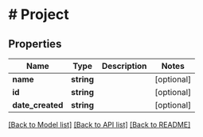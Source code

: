 # # Project

## Properties

Name | Type | Description | Notes
------------ | ------------- | ------------- | -------------
**name** | **string** |  | [optional] 
**id** | **string** |  | [optional] 
**date_created** | **string** |  | [optional] 

[[Back to Model list]](../../README.md#documentation-for-models) [[Back to API list]](../../README.md#documentation-for-api-endpoints) [[Back to README]](../../README.md)


